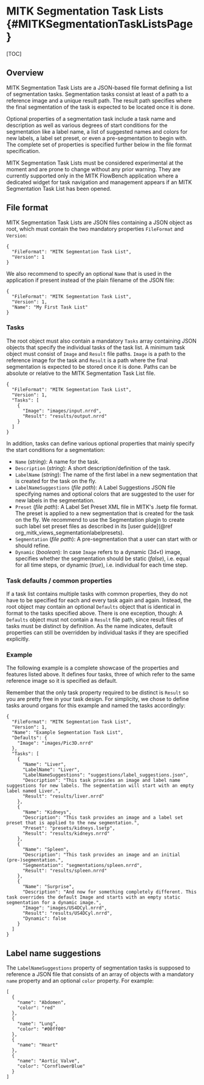 # MITK Segmentation Task Lists {#MITKSegmentationTaskListsPage}

[TOC]

## Overview

MITK Segmentation Task Lists are a JSON-based file format defining a list of segmentation tasks.
Segmentation tasks consist at least of a path to a reference image and a unique result path.
The result path specifies where the final segmentation of the task is expected to be located once it is done.

Optional properties of a segmentation task include a task name and description as well as various degrees of start conditions for the segmentation like a label name, a list of suggested names and colors for new labels, a label set preset, or even a pre-segmentation to begin with.
The complete set of properties is specified further below in the file format specification.

MITK Segmentation Task Lists must be considered experimental at the moment and are prone to change without any prior warning.
They are currently supported only in the MITK FlowBench application where a dedicated widget for task navigation and management appears if an MITK Segmentation Task List has been opened.

## File format

MITK Segmentation Task Lists are JSON files containing a JSON object as root, which must contain the two mandatory properties `FileFormat` and `Version`:

~~~{.json}
{
  "FileFormat": "MITK Segmentation Task List",
  "Version": 1
}
~~~

We also recommend to specify an optional `Name` that is used in the application if present instead of the plain filename of the JSON file:

~~~{.json}
{
  "FileFormat": "MITK Segmentation Task List",
  "Version": 1,
  "Name": "My First Task List"
}
~~~

### Tasks

The root object must also contain a mandatory `Tasks` array containing JSON objects that specify the individual tasks of the task list.
A minimum task object must consist of `Image` and `Result` file paths.
`Image` is a path to the reference image for the task and `Result` is a path where the final segmentation is expected to be stored once it is done.
Paths can be absolute or relative to the MITK Segmentation Task List file.

~~~{.json}
{
  "FileFormat": "MITK Segmentation Task List",
  "Version": 1,
  "Tasks": [
    {
      "Image": "images/input.nrrd",
      "Result": "results/output.nrrd"
    }
  ]
}
~~~

In addition, tasks can define various optional properties that mainly specify the start conditions for a segmentation:

- `Name` (*string*): A name for the task.
- `Description` (*string*): A short description/definition of the task.
- `LabelName` (*string*): The name of the first label in a new segmentation that is created for the task on the fly.
- `LabelNameSuggestions` (*file path*): A Label Suggestions JSON file specifying names and optional colors that are suggested to the user for new labels in the segmentation.
- `Preset` (*file path*): A Label Set Preset XML file in MITK's .lsetp file format. The preset is applied to a new segmentation that is created for the task on the fly. We recommend to use the Segmentation plugin to create such label set preset files as described in its [user guide](@ref org_mitk_views_segmentationlabelpresets).
- `Segmentation` (*file path*): A pre-segmentation that a user can start with or should refine.
- `Dynamic` (*boolean*): In case `Image` refers to a dynamic (3d+t) image, specifies whether the segmentation should be static (*false*), i.e. equal for all time steps, or dynamic (*true*), i.e. individual for each time step.

### Task defaults / common properties

If a task list contains multiple tasks with common properties, they do not have to be specified for each and every task again and again.
Instead, the root object may contain an optional `Defaults` object that is identical in format to the tasks specified above.
There is one exception, though: A `Defaults` object must not contain a `Result` file path, since result files of tasks must be distinct by definition.
As the name indicates, default properties can still be overridden by individual tasks if they are specified explicitly.

### Example

The following example is a complete showcase of the properties and features listed above.
It defines four tasks, three of which refer to the same reference image so it is specified as default.

Remember that the only task property required to be distinct is `Result` so you are pretty free in your task design.
For simplicity, we chose to define tasks around organs for this example and named the tasks accordingly:

~~~{.json}
{
  "FileFormat": "MITK Segmentation Task List",
  "Version": 1,
  "Name": "Example Segmentation Task List",
  "Defaults": {
    "Image": "images/Pic3D.nrrd"
  },
  "Tasks": [
    {
      "Name": "Liver",
      "LabelName": "Liver",
      "LabelNameSuggestions": "suggestions/label_suggestions.json",
      "Description": "This task provides an image and label name suggestions for new labels. The segmentation will start with an empty label named Liver.",
      "Result": "results/liver.nrrd"
    },
    {
      "Name": "Kidneys",
      "Description": "This task provides an image and a label set preset that is applied to the new segmentation.",
      "Preset": "presets/kidneys.lsetp",
      "Result": "results/kidneys.nrrd"
    },
    {
      "Name": "Spleen",
      "Description": "This task provides an image and an initial (pre-)segmentation.",
      "Segmentation": "segmentations/spleen.nrrd",
      "Result": "results/spleen.nrrd"
    },
    {
      "Name": "Surprise",
      "Description": "And now for something completely different. This task overrides the default Image and starts with an empty static segmentation for a dynamic image.",
      "Image": "images/US4DCyl.nrrd",
      "Result": "results/US4DCyl.nrrd",
      "Dynamic": false
    }
  ]
}
~~~

## Label name suggestions

The `LabelNameSuggestions` property of segmentation tasks is supposed to reference a JSON file that consists of an array of objects with a mandatory `name` property and an optional `color` property.
For example:

~~~{.json}
[
  {
    "name": "Abdomen",
    "color": "red"
  },
  {
    "name": "Lung",
    "color": "#00ff00"
  },
  {
    "name": "Heart"
  },
  {
    "name": "Aortic Valve",
    "color": "CornflowerBlue"
  }
]
~~~
